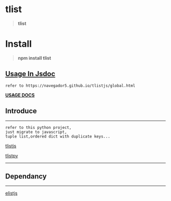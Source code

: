 # tlist
>__tlist__

# Install

>__npm install tlist__


## [Usage In Jsdoc](https://navegador5.github.io/tlistjs/global.html#)

    refer to https://navegador5.github.io/tlistjs/global.html

**[USAGE DOCS](https://navegador5.github.io/tlistjs/global.html#)**


## Introduce
-------------
  
    refer to this python project,
    just migrate to javascript,
    tuple list,ordered dict with duplicate keys...

[tlistjs](https://github.com/navegador5/tlistjs)

[tlistpy](https://github.com/ihgazni2/tlist)

----------------------------------------------



## Dependancy
-------------

[elistjs](https://github.com/ihgazni2/elistjs)

